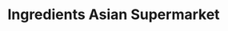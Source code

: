 ---
title: "Ingredients Asian Supermarket"
url: /stillorgan/ingredients-asian-supermarket/
shop: supermarket
---